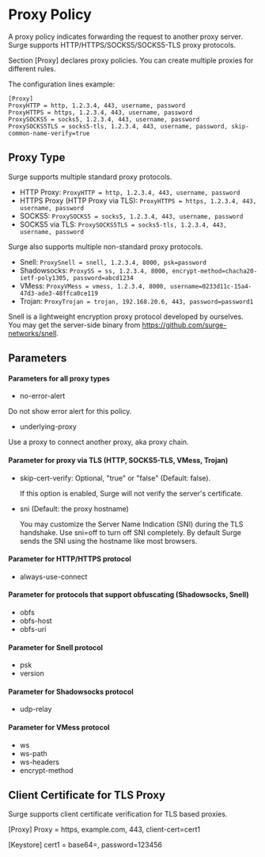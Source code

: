 # Proxy Policy

A proxy policy indicates forwarding the request to another proxy server. Surge supports HTTP/HTTPS/SOCKS5/SOCKS5-TLS proxy protocols.

Section [Proxy] declares proxy policies. You can create multiple proxies for different rules.

The configuration lines example:

```
[Proxy]
ProxyHTTP = http, 1.2.3.4, 443, username, password
ProxyHTTPS = https, 1.2.3.4, 443, username, password
ProxySOCKS5 = socks5, 1.2.3.4, 443, username, password
ProxySOCKS5TLS = socks5-tls, 1.2.3.4, 443, username, password, skip-common-name-verify=true
```

## Proxy Type

Surge supports multiple standard proxy protocols.

* HTTP Proxy: `ProxyHTTP = http, 1.2.3.4, 443, username, password`
* HTTPS Proxy (HTTP Proxy via TLS): `ProxyHTTPS = https, 1.2.3.4, 443, username, password`
* SOCKS5: `ProxySOCKS5 = socks5, 1.2.3.4, 443, username, password`
* SOCKS5 via TLS: `ProxySOCKS5TLS = socks5-tls, 1.2.3.4, 443, username, password`

Surge also supports multiple non-standard proxy protocols.

* Snell: `ProxySnell = snell, 1.2.3.4, 8000, psk=password`
* Shadowsocks: `ProxySS = ss, 1.2.3.4, 8000, encrypt-method=chacha20-ietf-poly1305, password=abcd1234`
* VMess: `ProxyVMess = vmess, 1.2.3.4, 8000, username=0233d11c-15a4-47d3-ade3-48ffca0ce119`
* Trojan: `ProxyTrojan = trojan, 192.168.20.6, 443, password=password1`

Snell is a lightweight encryption proxy protocol developed by ourselves. You may get the server-side binary from https://github.com/surge-networks/snell.



## Parameters

#### Parameters for all proxy types

* no-error-alert

Do not show error alert for this policy.

* underlying-proxy

Use a proxy to connect another proxy, aka proxy chain.

#### Parameter for proxy via TLS (HTTP, SOCKS5-TLS, VMess, Trojan)
* skip-cert-verify: Optional, "true" or "false" (Default: false).
  
	If this option is enabled, Surge will not verify the server's certificate.

* sni (Default: the proxy hostname)

	You may customize the Server Name Indication (SNI) during the TLS handshake. Use sni=off to turn off SNI completely. By default Surge sends the SNI using the hostname like most browsers.
	
#### Parameter for HTTP/HTTPS protocol

* always-use-connect


#### Parameter for protocols that support obfuscating (Shadowsocks, Snell)

* obfs
* obfs-host
* obfs-uri

#### Parameter for Snell protocol

* psk
* version


#### Parameter for Shadowsocks protocol

* udp-relay

#### Parameter for VMess protocol

* ws
* ws-path
* ws-headers
* encrypt-method

## Client Certificate for TLS Proxy

Surge supports client certificate verification for TLS based proxies.

[Proxy]
Proxy = https, example.com, 443, client-cert=cert1

[Keystore]
cert1 = base64=<P12 base64 string here>, password=123456

